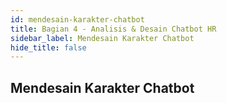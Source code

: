 ```yaml
---
id: mendesain-karakter-chatbot
title: Bagian 4 - Analisis & Desain Chatbot HR
sidebar_label: Mendesain Karakter Chatbot
hide_title: false
---
```

## Mendesain Karakter Chatbot
